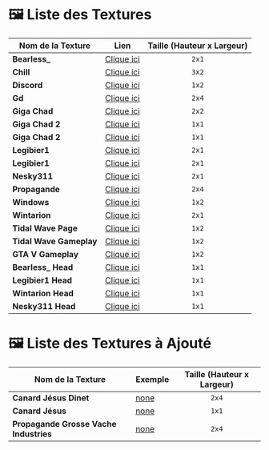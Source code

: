 # 🖼️ Liste des Textures

| Nom de la Texture | Lien | Taille (Hauteur x Largeur) |
|-------------------|------|:--------------------------:|
| **Bearless_** | [Clique ici](https://github.com/BearlessDev/Survie-1.21/blob/main/CustomPainting_rp/assets/example/textures/painting/bearless_.png) | `2x1` |
| **Chill** | [Clique ici](https://github.com/BearlessDev/Survie-1.21/blob/main/CustomPainting_rp/assets/example/textures/painting/chill.png) | `3x2` |
| **Discord** | [Clique ici](https://github.com/BearlessDev/Survie-1.21/blob/main/CustomPainting_rp/assets/example/textures/painting/discord.png) | `1x2` |
| **Gd** | [Clique ici](https://github.com/BearlessDev/Survie-1.21/blob/main/CustomPainting_rp/assets/example/textures/painting/gd.png) | `2x4` |
| **Giga Chad** | [Clique ici](https://github.com/BearlessDev/Survie-1.21/blob/main/CustomPainting_rp/assets/example/textures/painting/giga_chad.png) | `2x2` |
| **Giga Chad 2** | [Clique ici](https://github.com/BearlessDev/Survie-1.21/blob/main/CustomPainting_rp/assets/example/textures/painting/giga_chad_2.png) | `1x1` |
| **Giga Chad 2** | [Clique ici](https://github.com/BearlessDev/Survie-1.21/blob/main/CustomPainting_rp/assets/example/textures/painting/giga_chad_2.png) | `1x1` |
| **Legibier1** | [Clique ici](https://github.com/BearlessDev/Survie-1.21/blob/main/CustomPainting_rp/assets/example/textures/painting/legibier1.png) | `2x1` |
| **Legibier1** | [Clique ici](https://github.com/BearlessDev/Survie-1.21/blob/main/CustomPainting_rp/assets/example/textures/painting/legibier1.png) | `2x1` |
| **Nesky311** | [Clique ici](https://github.com/BearlessDev/Survie-1.21/blob/main/CustomPainting_rp/assets/example/textures/painting/nesky311.png) | `2x1` |
| **Propagande** | [Clique ici](https://github.com/BearlessDev/Survie-1.21/blob/main/CustomPainting_rp/assets/example/textures/painting/propagande.png) | `2x4` |
| **Windows** | [Clique ici](https://github.com/BearlessDev/Survie-1.21/blob/main/CustomPainting_rp/assets/example/textures/painting/windows.png) | `1x2` |
| **Wintarion** | [Clique ici](https://github.com/BearlessDev/Survie-1.21/blob/main/CustomPainting_rp/assets/example/textures/painting/wintarion.png) | `2x1` |
| **Tidal Wave Page** | [Clique ici](https://github.com/BearlessDev/Survie-1.21/blob/main/CustomPainting_rp/assets/example/textures/painting/tidal_wave_page.png) | `1x2` |
| **Tidal Wave Gameplay** | [Clique ici](https://github.com/BearlessDev/Survie-1.21/blob/main/CustomPainting_rp/assets/example/textures/painting/tidal_wave_gameplay.png) | `1x2` |
| **GTA V Gameplay** | [Clique ici](https://github.com/BearlessDev/Survie-1.21/blob/main/CustomPainting_rp/assets/example/textures/painting/gta_gameplay.png) | `1x2` |
| **Bearless_ Head** | [Clique ici](https://github.com/BearlessDev/Survie-1.21/blob/main/CustomPainting_rp/assets/example/textures/painting/bearless_head.png) | `1x1` |
| **Legibier1 Head** | [Clique ici](https://github.com/BearlessDev/Survie-1.21/blob/main/CustomPainting_rp/assets/example/textures/painting/legibier1_head.png) | `1x1` |
| **Wintarion Head** | [Clique ici](https://github.com/BearlessDev/Survie-1.21/blob/main/CustomPainting_rp/assets/example/textures/painting/wintarion_head.png) | `1x1` |
| **Nesky311 Head** | [Clique ici](https://github.com/BearlessDev/Survie-1.21/blob/main/CustomPainting_rp/assets/example/textures/painting/nesky_head.png) | `1x1` |

# 🖼️ Liste des Textures à Ajouté

| Nom de la Texture | Exemple | Taille (Hauteur x Largeur) |
|-------------------|---------|:--------------------------:|
| **Canard Jésus Dinet** | [none]() | `2x4` |
| **Canard Jésus** | [none]() | `1x1` |
| **Propagande Grosse Vache Industries** | [none]() | `2x4` |
